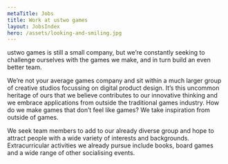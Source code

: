 ```yaml
---
metaTitle: Jobs
title: Work at ustwo games
layout: JobsIndex
hero: /assets/looking-and-smiling.jpg
---
```


ustwo games is still a small company, but we’re constantly seeking to challenge ourselves with the games we make, and in turn build an even better team.

We’re not your average games company and sit within a much larger group of creative studios focussing on digital product design. It’s this uncommon heritage of ours that we believe contributes to our innovative thinking and we embrace applications from outside the traditional games industry. How do we make games that don’t feel like games? We take inspiration from outside of games.

We seek team members to add to our already diverse group and hope to attract people with a wide variety of interests and backgrounds. Extracurricular activities we already pursue include books, board games and a wide range of other socialising events.
